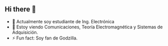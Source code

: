 ## Hi there 👋

- 🔭 Actualmente soy estudiante de Ing. Electrónica
- 🌱 Estoy viendo Comunicaciones, Teoría Electromagnética y Sistemas de Adquisición.
- ⚡ Fun fact: Soy fan de Godzilla.
